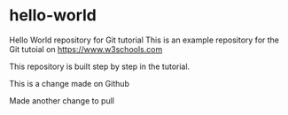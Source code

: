 # hello-world
Hello World repository for Git tutorial
This is an example repository for the Git tutoial on https://www.w3schools.com

This repository is built step by step in the tutorial.

This is a change made on Github

Made another change to pull
